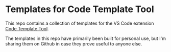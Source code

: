 # Templates for Code Template Tool

This repo contains a collection of templates for the VS Code extension
[Code Template Tool](https://marketplace.visualstudio.com/items?itemName=yuanhjty.code-template-tool).

The templates in this repo have primarily been built for personal use, but I'm sharing them on Github in case they prove useful to anyone else.
